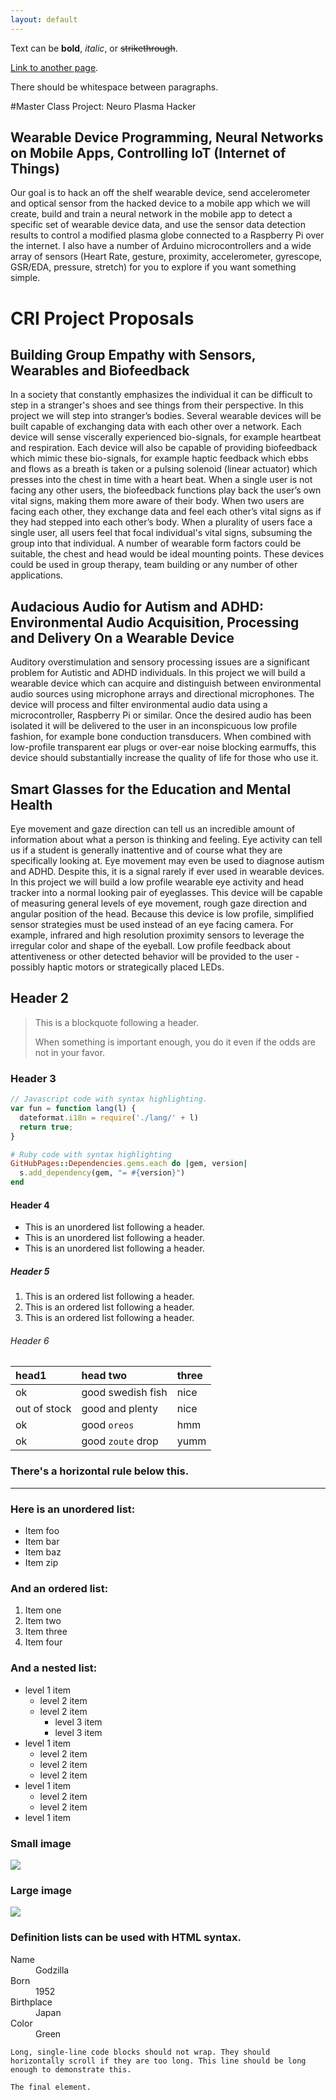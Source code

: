 ```yaml
---
layout: default
---
```


Text can be **bold**, _italic_, or ~~strikethrough~~.

[Link to another page](another-page).

There should be whitespace between paragraphs.

#[]()Master Class Project: Neuro Plasma Hacker

## [](#master)Wearable Device Programming, Neural Networks on Mobile Apps, Controlling IoT (Internet of Things)

Our goal is to hack an off the shelf wearable device, send accelerometer and optical sensor from the hacked device to a mobile app which we will create, build and train a neural network in the mobile app to detect a specific set of wearable device data, and use the sensor data detection results to control a modified plasma globe connected to a Raspberry Pi over the internet. I also have a number of Arduino microcontrollers and a wide array of sensors (Heart Rate, gesture, proximity, accelerometer, gyrescope, GSR/EDA, pressure, stretch) for you to explore if you want something simple.

### 

# []()CRI Project Proposals

## [](#empathy)Building Group Empathy with Sensors, Wearables and Biofeedback

In a society that constantly emphasizes the individual it can be difficult to step in a stranger's shoes and see things from their perspective. In this project we will step into stranger’s bodies. Several wearable devices will be built capable of exchanging data with each other over a network. Each device will sense viscerally experienced bio-signals, for example heartbeat and respiration. Each device will also be capable of providing biofeedback which mimic these bio-signals, for example haptic feedback which ebbs and flows as a breath is taken or a pulsing solenoid (linear actuator) which presses into the chest in time with a heart beat. When a single user is not facing any other users, the biofeedback functions play back the user’s own vital signs, making them more aware of their body. When two users are facing each other, they exchange data and feel each other’s vital signs as if they had stepped into each other’s body. When a plurality of users face a single user, all users feel that focal individual's vital signs, subsuming the group into that individual. A number of wearable form factors could be suitable, the chest and head would be ideal mounting points. These devices could be used in group therapy, team building or any number of other applications.

## [](#autism-audio)Audacious Audio for Autism and ADHD: Environmental Audio Acquisition, Processing and Delivery On a Wearable Device

Auditory overstimulation and sensory processing issues are a significant problem for Autistic and ADHD individuals. In this project we will build a wearable device which can acquire and distinguish between environmental audio sources using microphone arrays and directional microphones. The device will process and filter environmental audio data using a microcontroller, Raspberry Pi or similar. Once the desired audio has been isolated it will be delivered to the user in an inconspicuous low profile fashion, for example bone conduction transducers. When combined with low-profile transparent ear plugs or over-ear noise blocking earmuffs, this device should substantially increase the quality of life for those who use it.

## [](#eye-track)Smart Glasses for the Education and Mental Health

Eye movement and gaze direction can tell us an incredible amount of information about what a person is thinking and feeling. Eye activity can tell us if a student is generally inattentive and of course what they are specifically looking at. Eye movement may even be used to diagnose autism and ADHD. Despite this, it is a signal rarely if ever used in wearable devices. In this project we will build a low profile wearable eye activity and head tracker into a normal looking pair of eyeglasses. This device will be capable of measuring general levels of eye movement, rough gaze direction and angular position of the head. Because this device is low profile, simplified sensor strategies must be used instead of an eye facing camera. For example, infrared and high resolution proximity sensors to leverage the irregular color and shape of the eyeball. Low profile feedback about attentiveness or other detected behavior will be provided to the user - possibly haptic motors or strategically placed LEDs.



## [](#header-2)Header 2

> This is a blockquote following a header.
>
> When something is important enough, you do it even if the odds are not in your favor.

### [](#header-3)Header 3

```js
// Javascript code with syntax highlighting.
var fun = function lang(l) {
  dateformat.i18n = require('./lang/' + l)
  return true;
}
```

```ruby
# Ruby code with syntax highlighting
GitHubPages::Dependencies.gems.each do |gem, version|
  s.add_dependency(gem, "= #{version}")
end
```

#### [](#header-4)Header 4

*   This is an unordered list following a header.
*   This is an unordered list following a header.
*   This is an unordered list following a header.

##### [](#header-5)Header 5

1.  This is an ordered list following a header.
2.  This is an ordered list following a header.
3.  This is an ordered list following a header.

###### [](#header-6)Header 6

| head1        | head two          | three |
|:-------------|:------------------|:------|
| ok           | good swedish fish | nice  |
| out of stock | good and plenty   | nice  |
| ok           | good `oreos`      | hmm   |
| ok           | good `zoute` drop | yumm  |

### There's a horizontal rule below this.

* * *

### Here is an unordered list:

*   Item foo
*   Item bar
*   Item baz
*   Item zip

### And an ordered list:

1.  Item one
1.  Item two
1.  Item three
1.  Item four

### And a nested list:

- level 1 item
  - level 2 item
  - level 2 item
    - level 3 item
    - level 3 item
- level 1 item
  - level 2 item
  - level 2 item
  - level 2 item
- level 1 item
  - level 2 item
  - level 2 item
- level 1 item

### Small image

![](https://assets-cdn.github.com/images/icons/emoji/octocat.png)

### Large image

![](https://guides.github.com/activities/hello-world/branching.png)


### Definition lists can be used with HTML syntax.

<dl>
<dt>Name</dt>
<dd>Godzilla</dd>
<dt>Born</dt>
<dd>1952</dd>
<dt>Birthplace</dt>
<dd>Japan</dd>
<dt>Color</dt>
<dd>Green</dd>
</dl>

```
Long, single-line code blocks should not wrap. They should horizontally scroll if they are too long. This line should be long enough to demonstrate this.
```

```
The final element.
```
